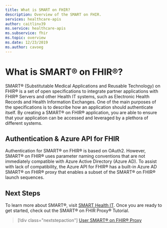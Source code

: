 ```yaml
---
title: What is SMART on FHIR? 
description: Overview of the SMART on FHIR.
services: healthcare-apis
author: caitlinv39
ms.service: healthcare-apis
ms.subservice: fhir
ms.topic: overview
ms.date: 12/23/2019
ms.author: cavoeg
---
```

# What is SMART® on FHIR®?
SMART® (Substitutable Medical Applications and Reusable Technology) on FHIR® is a set of open specifications to integrate partner applications with FHIR® Servers and other Health IT systems, such as Electronic Health Records and Health Information Exchanges. One of the main purposes of the specifications is to describe how an application should authenticate itself. By creating a SMART® on FHIR® application, you are able to ensure that your application can be accessed and leveraged by a plethora of different systems. 

## Authentication & Azure API for FHIR
Authentication for SMART® on FHIR® is based on OAuth2. However, SMART® on FHIR® uses parameter naming conventions that are not immediately compatible with Azure Active Directory (Azure AD). To assist with  lack of compatibility, the Azure API for FHIR® has a built-in Azure AD SMART® on FHIR® proxy that enables a subset of the SMART® on FHIR® launch sequences. 

## Next Steps
To learn more about SMART®, visit [SMART Health IT](https://smarthealthit.org/). Once you are ready to get started, check out the SMART® on FHIR Proxy® Tutorial.

>[!div class="nextstepaction"]
>[User SMART® on FHIR® Proxy](use-smart-on-fhir-proxy.md)